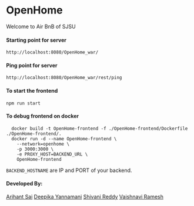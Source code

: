 # OpenHome
Welcome to Air BnB of SJSU

#### Starting point for server
`http://localhost:8080/OpenHome_war/`

#### Ping point for server
`http://localhost:8080/OpenHome_war/rest/ping`


#### To start the frontend
`npm run start`

#### To debug frontend on docker
```
  docker build -t OpenHome-frontend -f ./OpenHome-frontend/Dockerfile ./OpenHome-frontend/.
  docker run -d --name OpenHome-frontend \
    --network=openhome \
    -p 3000:3000 \
    -e PROXY_HOST=BACKEND_URL \
    OpenHome-frontend
```
`BACKEND_HOSTNAME` are IP and PORT of your backend.

#### Developed  By:
[Arihant Sai](https://github.com/Arihant1467)
[Deepika Yannamani](https://github.com/deepikay912)
[Shivani Reddy](https://github.com/Shivanireddy25)
[Vaishnavi Ramesh](https://github.com/iivaishnavii)


